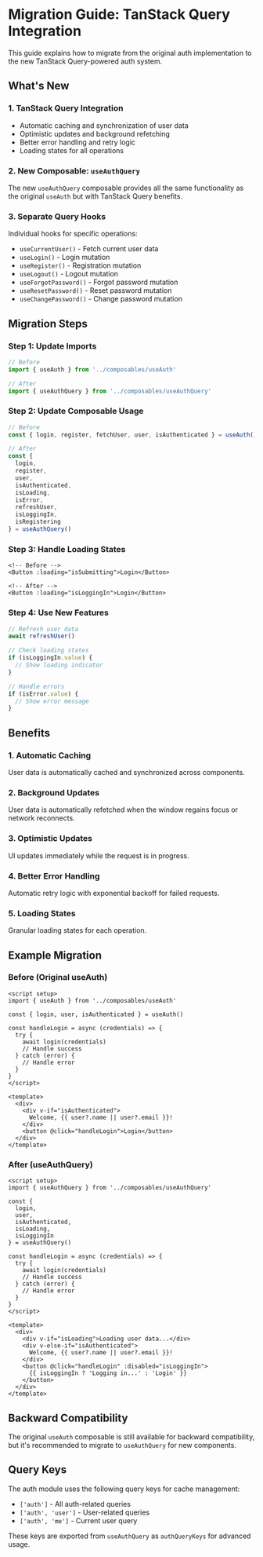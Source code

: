 # Migration Guide: TanStack Query Integration

This guide explains how to migrate from the original auth implementation to the new TanStack Query-powered auth system.

## What's New

### 1. TanStack Query Integration
- Automatic caching and synchronization of user data
- Optimistic updates and background refetching
- Better error handling and retry logic
- Loading states for all operations

### 2. New Composable: `useAuthQuery`
The new `useAuthQuery` composable provides all the same functionality as the original `useAuth` but with TanStack Query benefits.

### 3. Separate Query Hooks
Individual hooks for specific operations:
- `useCurrentUser()` - Fetch current user data
- `useLogin()` - Login mutation
- `useRegister()` - Registration mutation
- `useLogout()` - Logout mutation
- `useForgotPassword()` - Forgot password mutation
- `useResetPassword()` - Reset password mutation
- `useChangePassword()` - Change password mutation

## Migration Steps

### Step 1: Update Imports
```typescript
// Before
import { useAuth } from '../composables/useAuth'

// After
import { useAuthQuery } from '../composables/useAuthQuery'
```

### Step 2: Update Composable Usage
```typescript
// Before
const { login, register, fetchUser, user, isAuthenticated } = useAuth()

// After
const { 
  login, 
  register, 
  user, 
  isAuthenticated, 
  isLoading, 
  isError,
  refreshUser,
  isLoggingIn,
  isRegistering 
} = useAuthQuery()
```

### Step 3: Handle Loading States
```vue
<!-- Before -->
<Button :loading="isSubmitting">Login</Button>

<!-- After -->
<Button :loading="isLoggingIn">Login</Button>
```

### Step 4: Use New Features
```typescript
// Refresh user data
await refreshUser()

// Check loading states
if (isLoggingIn.value) {
  // Show loading indicator
}

// Handle errors
if (isError.value) {
  // Show error message
}
```

## Benefits

### 1. Automatic Caching
User data is automatically cached and synchronized across components.

### 2. Background Updates
User data is automatically refetched when the window regains focus or network reconnects.

### 3. Optimistic Updates
UI updates immediately while the request is in progress.

### 4. Better Error Handling
Automatic retry logic with exponential backoff for failed requests.

### 5. Loading States
Granular loading states for each operation.

## Example Migration

### Before (Original useAuth)
```vue
<script setup>
import { useAuth } from '../composables/useAuth'

const { login, user, isAuthenticated } = useAuth()

const handleLogin = async (credentials) => {
  try {
    await login(credentials)
    // Handle success
  } catch (error) {
    // Handle error
  }
}
</script>

<template>
  <div>
    <div v-if="isAuthenticated">
      Welcome, {{ user?.name || user?.email }}!
    </div>
    <button @click="handleLogin">Login</button>
  </div>
</template>
```

### After (useAuthQuery)
```vue
<script setup>
import { useAuthQuery } from '../composables/useAuthQuery'

const { 
  login, 
  user, 
  isAuthenticated, 
  isLoading, 
  isLoggingIn 
} = useAuthQuery()

const handleLogin = async (credentials) => {
  try {
    await login(credentials)
    // Handle success
  } catch (error) {
    // Handle error
  }
}
</script>

<template>
  <div>
    <div v-if="isLoading">Loading user data...</div>
    <div v-else-if="isAuthenticated">
      Welcome, {{ user?.name || user?.email }}!
    </div>
    <button @click="handleLogin" :disabled="isLoggingIn">
      {{ isLoggingIn ? 'Logging in...' : 'Login' }}
    </button>
  </div>
</template>
```

## Backward Compatibility

The original `useAuth` composable is still available for backward compatibility, but it's recommended to migrate to `useAuthQuery` for new components.

## Query Keys

The auth module uses the following query keys for cache management:
- `['auth']` - All auth-related queries
- `['auth', 'user']` - User-related queries
- `['auth', 'me']` - Current user query

These keys are exported from `useAuthQuery` as `authQueryKeys` for advanced usage.